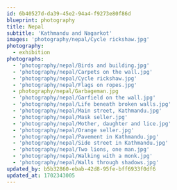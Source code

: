```yaml
---
id: 6b40527d-da39-45e2-94a4-f9273e80f86d
blueprint: photography
title: Nepal
subtitle: 'Kathmandu and Nagarkot'
images: 'photography/nepal/Cycle rickshaw.jpg'
photography:
  - exhibition
photographs:
  - 'photography/nepal/Birds and building.jpg'
  - 'photography/nepal/Carpets on the wall.jpg'
  - 'photography/nepal/Cycle rickshaw.jpg'
  - 'photography/nepal/Flags on ropes.jpg'
  - photography/nepal/Garbageman.jpg
  - 'photography/nepal/Garfield on the wall.jpg'
  - 'photography/nepal/Life beneath broken walls.jpg'
  - 'photography/nepal/Main street, Kathmandu.jpg'
  - 'photography/nepal/Mask seller.jpg'
  - 'photography/nepal/Mother, daughter and lice.jpg'
  - 'photography/nepal/Orange seller.jpg'
  - 'photography/nepal/Pavement in Kathmandu.jpg'
  - 'photography/nepal/Side street in Kathmandu.jpg'
  - 'photography/nepal/Two lions, one man.jpg'
  - 'photography/nepal/Walking with a monk.jpg'
  - 'photography/nepal/Walls through shadows.jpg'
updated_by: b5b32860-ebab-42d8-95fe-bff6933f0df6
updated_at: 1702343005
---
```

